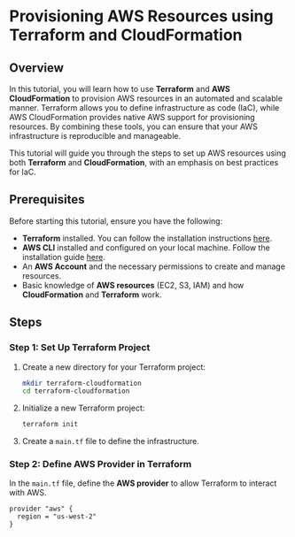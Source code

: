 # Provisioning AWS Resources using Terraform and CloudFormation

## Overview

In this tutorial, you will learn how to use **Terraform** and **AWS CloudFormation** to provision AWS resources in an automated and scalable manner. Terraform allows you to define infrastructure as code (IaC), while AWS CloudFormation provides native AWS support for provisioning resources. By combining these tools, you can ensure that your AWS infrastructure is reproducible and manageable.

This tutorial will guide you through the steps to set up AWS resources using both **Terraform** and **CloudFormation**, with an emphasis on best practices for IaC.

## Prerequisites

Before starting this tutorial, ensure you have the following:

- **Terraform** installed. You can follow the installation instructions [here](https://learn.hashicorp.com/tutorials/terraform/install-cli).
- **AWS CLI** installed and configured on your local machine. Follow the installation guide [here](https://docs.aws.amazon.com/cli/latest/userguide/cli-configure-quickstart.html).
- An **AWS Account** and the necessary permissions to create and manage resources.
- Basic knowledge of **AWS resources** (EC2, S3, IAM) and how **CloudFormation** and **Terraform** work.

## Steps

### Step 1: Set Up Terraform Project

1. Create a new directory for your Terraform project:

    ```bash
    mkdir terraform-cloudformation
    cd terraform-cloudformation
    ```

2. Initialize a new Terraform project:

    ```bash
    terraform init
    ```

3. Create a `main.tf` file to define the infrastructure.

### Step 2: Define AWS Provider in Terraform

In the `main.tf` file, define the **AWS provider** to allow Terraform to interact with AWS.

```hcl
provider "aws" {
  region = "us-west-2"
}
